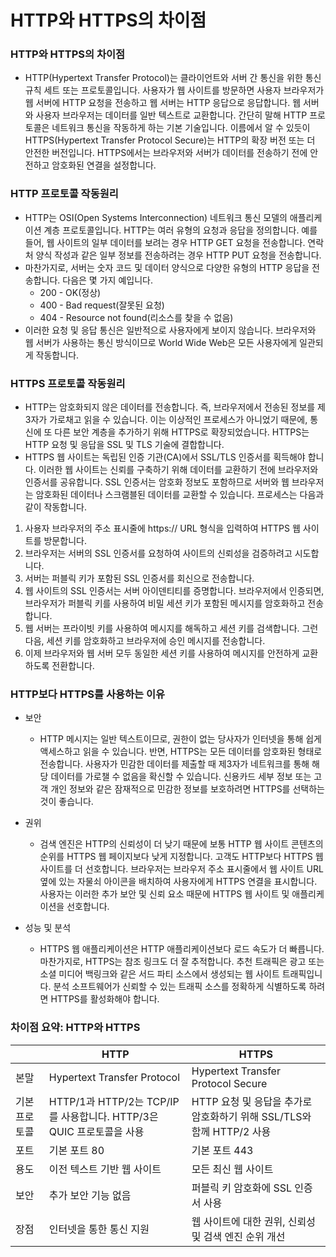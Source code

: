 # HTTP와 HTTPS의 차이점

### HTTP와 HTTPS의 차이점
- HTTP(Hypertext Transfer Protocol)는 클라이언트와 서버 간 통신을 위한 통신 규칙 세트 또는 프로토콜입니다. 사용자가 웹 사이트를 방문하면 사용자 브라우저가 웹 서버에 HTTP 요청을 전송하고 웹 서버는 HTTP 응답으로 응답합니다. 웹 서버와 사용자 브라우저는 데이터를 일반 텍스트로 교환합니다. 간단히 말해 HTTP 프로토콜은 네트워크 통신을 작동하게 하는 기본 기술입니다. 이름에서 알 수 있듯이 HTTPS(Hypertext Transfer Protocol Secure)는 HTTP의 확장 버전 또는 더 안전한 버전입니다. HTTPS에서는 브라우저와 서버가 데이터를 전송하기 전에 안전하고 암호화된 연결을 설정합니다.

### HTTP 프로토콜 작동원리
- HTTP는 OSI(Open Systems Interconnection) 네트워크 통신 모델의 애플리케이션 계층 프로토콜입니다. HTTP는 여러 유형의 요청과 응답을 정의합니다. 예를 들어, 웹 사이트의 일부 데이터를 보려는 경우 HTTP GET 요청을 전송합니다. 연락처 양식 작성과 같은 일부 정보를 전송하려는 경우 HTTP PUT 요청을 전송합니다.
- 마찬가지로, 서버는 숫자 코드 및 데이터 양식으로 다양한 유형의 HTTP 응답을 전송합니다. 다음은 몇 가지 예입니다.
  - 200 - OK(정상)
  - 400 - Bad request(잘못된 요청)
  - 404 - Resource not found(리소스를 찾을 수 없음)
- 이러한 요청 및 응답 통신은 일반적으로 사용자에게 보이지 않습니다. 브라우저와 웹 서버가 사용하는 통신 방식이므로 World Wide Web은 모든 사용자에게 일관되게 작동합니다.


### HTTPS 프로토콜 작동원리
- HTTP는 암호화되지 않은 데이터를 전송합니다. 즉, 브라우저에서 전송된 정보를 제3자가 가로채고 읽을 수 있습니다. 이는 이상적인 프로세스가 아니었기 때문에, 통신에 또 다른 보안 계층을 추가하기 위해 HTTPS로 확장되었습니다. HTTPS는 HTTP 요청 및 응답을 SSL 및 TLS 기술에 결합합니다.
- HTTPS 웹 사이트는 독립된 인증 기관(CA)에서 SSL/TLS 인증서를 획득해야 합니다. 이러한 웹 사이트는 신뢰를 구축하기 위해 데이터를 교환하기 전에 브라우저와 인증서를 공유합니다. SSL 인증서는 암호화 정보도 포함하므로 서버와 웹 브라우저는 암호화된 데이터나 스크램블된 데이터를 교환할 수 있습니다. 프로세스는 다음과 같이 작동합니다.
1. 사용자 브라우저의 주소 표시줄에 https:// URL 형식을 입력하여 HTTPS 웹 사이트를 방문합니다.
2. 브라우저는 서버의 SSL 인증서를 요청하여 사이트의 신뢰성을 검증하려고 시도합니다.
3. 서버는 퍼블릭 키가 포함된 SSL 인증서를 회신으로 전송합니다.
4. 웹 사이트의 SSL 인증서는 서버 아이덴티티를 증명합니다. 브라우저에서 인증되면, 브라우저가 퍼블릭 키를 사용하여 비밀 세션 키가 포함된 메시지를 암호화하고 전송합니다.
5. 웹 서버는 프라이빗 키를 사용하여 메시지를 해독하고 세션 키를 검색합니다. 그런 다음, 세션 키를 암호화하고 브라우저에 승인 메시지를 전송합니다.
6. 이제 브라우저와 웹 서버 모두 동일한 세션 키를 사용하여 메시지를 안전하게 교환하도록 전환합니다.

### HTTP보다 HTTPS를 사용하는 이유
- 보안
  - HTTP 메시지는 일반 텍스트이므로, 권한이 없는 당사자가 인터넷을 통해 쉽게 액세스하고 읽을 수 있습니다. 반면, HTTPS는 모든 데이터를 암호화된 형태로 전송합니다. 사용자가 민감한 데이터를 제출할 때 제3자가 네트워크를 통해 해당 데이터를 가로챌 수 없음을 확신할 수 있습니다. 신용카드 세부 정보 또는 고객 개인 정보와 같은 잠재적으로 민감한 정보를 보호하려면 HTTPS를 선택하는 것이 좋습니다.

- 권위
  - 검색 엔진은 HTTP의 신뢰성이 더 낮기 때문에 보통 HTTP 웹 사이트 콘텐츠의 순위를 HTTPS 웹 페이지보다 낮게 지정합니다. 고객도 HTTP보다 HTTPS 웹 사이트를 더 선호합니다. 브라우저는 브라우저 주소 표시줄에서 웹 사이트 URL 옆에 있는 자물쇠 아이콘을 배치하여 사용자에게 HTTPS 연결을 표시합니다. 사용자는 이러한 추가 보안 및 신뢰 요소 때문에 HTTPS 웹 사이트 및 애플리케이션을 선호합니다.

- 성능 및 분석
  - HTTPS 웹 애플리케이션은 HTTP 애플리케이션보다 로드 속도가 더 빠릅니다. 마찬가지로, HTTPS는 참조 링크도 더 잘 추적합니다. 추천 트래픽은 광고 또는 소셜 미디어 백링크와 같은 서드 파티 소스에서 생성되는 웹 사이트 트래픽입니다. 분석 소프트웨어가 신뢰할 수 있는 트래픽 소스를 정확하게 식별하도록 하려면 HTTPS를 활성화해야 합니다.

### 차이점 요약: HTTP와 HTTPS
|    | HTTP | HTTPS |
| ------ | ---- | --------------------------- |
| 본말 | Hypertext Transfer Protocol | Hypertext Transfer Protocol Secure |
| 기본 프로토콜 | HTTP/1과 HTTP/2는 TCP/IP를 사용합니다. HTTP/3은 QUIC 프로토콜을 사용 | HTTP 요청 및 응답을 추가로 암호화하기 위해 SSL/TLS와 함께 HTTP/2 사용 |
| 포트 | 기본 포트 80 | 기본 포트 443 |
| 용도 | 이전 텍스트 기반 웹 사이트 | 모든 최신 웹 사이트 |
| 보안 | 추가 보안 기능 없음 | 퍼블릭 키 암호화에 SSL 인증서 사용 |
| 장점 | 인터넷을 통한 통신 지원 | 웹 사이트에 대한 권위, 신뢰성 및 검색 엔진 순위 개선 |
